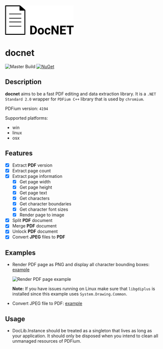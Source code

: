 ![docNET](assets/header.png)

# docnet

![Master Build](https://github.com/GowenGit/docnet/workflows/Master%20Build/badge.svg?branch=master)
[![NuGet](https://img.shields.io/nuget/v/Docnet.Core.svg)](https://www.nuget.org/packages/Docnet.Core)

## Description

**docnet** aims to be a fast PDF editing and data extraction library. It is a `.NET Standard 2.0` wrapper for `PDFium C++` library that is used by `chromium`.

PDFium version: `4194`

Supported platforms:

- win
- linux
- osx

## Features

- [x] Extract **PDF** version
- [x] Extract page count
- [x] Extract page information
   - [x] Get page width
   - [x] Get page height
   - [x] Get page text
   - [x] Get characters
   - [x] Get character boundaries
   - [x] Get character font sizes
   - [x] Render page to image
- [x] Split **PDF** document
- [x] Merge **PDF** document
- [x] Unlock **PDF** document
- [x] Convert **JPEG** files to **PDF**

## Examples

* Render PDF page as PNG and display all character bounding boxes: [example](examples/nuget-usage/NugetUsageAnyCpu/PdfToImageExamples.cs)

   ![Render PDF page example](assets/demo_thumb_0.png)

    **Note:** If you have issues running on Linux make sure that `libgdiplus` is installed since this example uses `System.Drawing.Common`.

* Convert JPEG file to PDF: [example](examples/nuget-usage/NugetUsageAnyCpu/ImageToPdfExamples.cs)

## Usage

* DocLib.Instance should be treated as a singleton that lives as long as your application. It should only be disposed when you intend to clean all unmanaged resources of PDFium.
